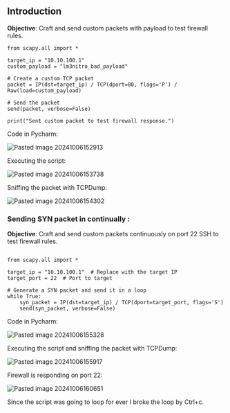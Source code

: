 ## Introduction



**Objective**: Craft and send custom packets with payload to test firewall rules.

```
from scapy.all import *  
  
target_ip = "10.10.100.1"  
custom_payload = "lm3nitro_bad_payload"  
  
# Create a custom TCP packet  
packet = IP(dst=target_ip) / TCP(dport=80, flags='P') / Raw(load=custom_payload)  
  
# Send the packet  
send(packet, verbose=False)  
  
print("Sent custom packet to test firewall response.")
```

Code in Pycharm:

![Pasted image 20241006152913](https://github.com/user-attachments/assets/c8aed9b8-91fb-4543-91bc-013fc9b30d06)


Executing the script:

![Pasted image 20241006153738](https://github.com/user-attachments/assets/0eb834a9-e7ee-4ed2-b9a0-7526955ce8e2)

Sniffing the packet with TCPDump:

![Pasted image 20241006154302](https://github.com/user-attachments/assets/d3929b8b-ebff-47cd-b5b2-85b37895235f)



### Sending SYN  packet in continually :



**Objective**: Craft and send custom packets continuously  on port 22 SSH to test firewall rules.

```

from scapy.all import *  
  
target_ip = "10.10.100.1"  # Replace with the target IP  
target_port = 22  # Port to target  
  
# Generate a SYN packet and send it in a loop  
while True:  
    syn_packet = IP(dst=target_ip) / TCP(dport=target_port, flags='S')  
    send(syn_packet, verbose=False)
```

Code in Pycharm:

![Pasted image 20241006155328](https://github.com/user-attachments/assets/ecbc51c2-bf5b-417f-b98a-0c79320e7d12)


Executing the script and sniffing the packet with TCPDump:


![Pasted image 20241006155917](https://github.com/user-attachments/assets/48ce550e-f633-43fb-bff4-c176ccc8980c)


Firewall is responding on port 22:


![Pasted image 20241006160651](https://github.com/user-attachments/assets/f9579558-713c-4e83-845c-8e5ef8e3c085)

Since the script was going to loop for ever I broke the loop by Ctrl+c. 


